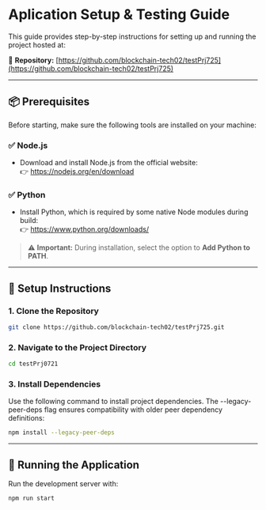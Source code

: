 # Aplication Setup & Testing Guide

This guide provides step-by-step instructions for setting up and running the project hosted at:

📁 **Repository:** [https://github.com/blockchain-tech02/testPrj725](https://github.com/blockchain-tech02/testPrj725)

---

## 📦 Prerequisites

Before starting, make sure the following tools are installed on your machine:

### ✅ Node.js

- Download and install Node.js from the official website:  
  👉 https://nodejs.org/en/download

### ✅ Python

- Install Python, which is required by some native Node modules during build:  
  👉 https://www.python.org/downloads/

> ⚠️ **Important:** During installation, select the option to **Add Python to PATH**.

---

## 🚀 Setup Instructions

### 1. Clone the Repository

```bash
git clone https://github.com/blockchain-tech02/testPrj725.git
```

### 2. Navigate to the Project Directory

```bash
cd testPrj0721
```

### 3. Install Dependencies

Use the following command to install project dependencies. The --legacy-peer-deps flag ensures compatibility with older peer dependency definitions:

```bash
npm install --legacy-peer-deps
```

---

## 🚀 Running the Application

Run the development server with:

```bash
npm run start
```
